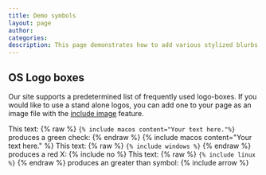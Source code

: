 ```yaml
---
title: Demo symbols
layout: page
author:
categories:
description: This page demonstrates how to add various stylized blurbs to your page.
---
```


## OS Logo boxes

Our site supports a predetermined list of frequently used logo-boxes. If you would like to use a stand alone logos, you can add one to your page as an image file with the [include image](/demo-image) feature.

This text: {% raw %} `{% include macos content="Your text here."%}` produces a green check: {% endraw %} {% include macos content="Your text here." %}
This text: {% raw %} `{% include windows %}` {% endraw %} produces a red X: {% include no %}
This text: {% raw %} `{% include linux %}` {% endraw %} produces an greater than symbol: {% include arrow %}

